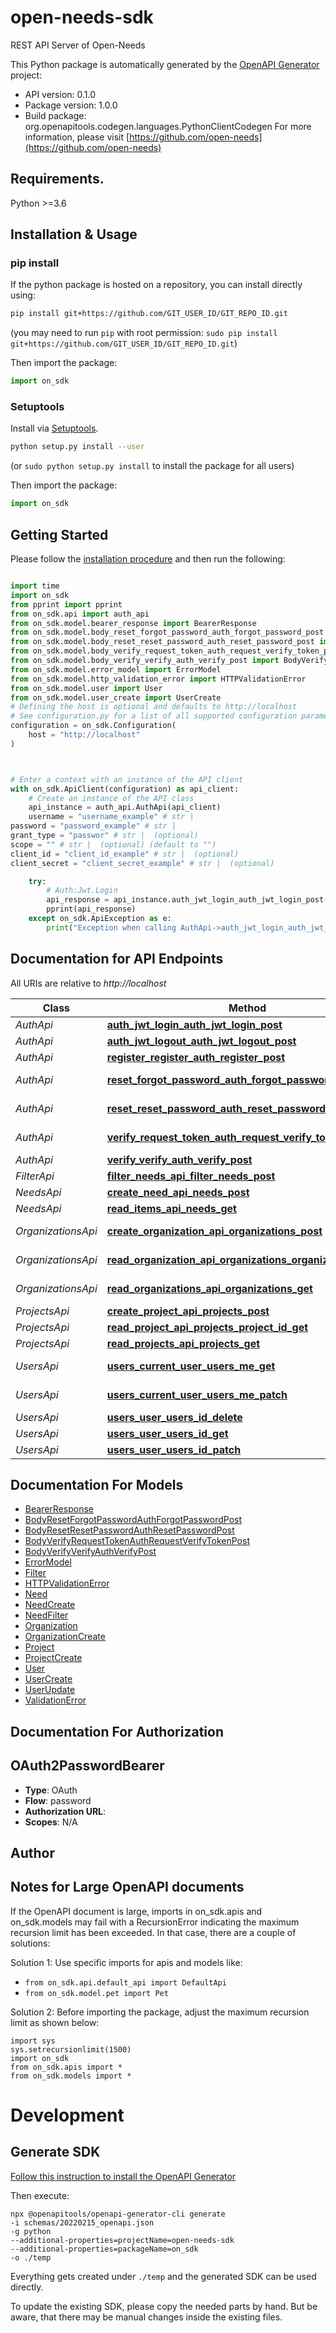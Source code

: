 # open-needs-sdk
REST API Server of Open-Needs

This Python package is automatically generated by the [OpenAPI Generator](https://openapi-generator.tech) project:

- API version: 0.1.0
- Package version: 1.0.0
- Build package: org.openapitools.codegen.languages.PythonClientCodegen
For more information, please visit [https://github.com/open-needs](https://github.com/open-needs)

## Requirements.

Python >=3.6

## Installation & Usage
### pip install

If the python package is hosted on a repository, you can install directly using:

```sh
pip install git+https://github.com/GIT_USER_ID/GIT_REPO_ID.git
```
(you may need to run `pip` with root permission: `sudo pip install git+https://github.com/GIT_USER_ID/GIT_REPO_ID.git`)

Then import the package:
```python
import on_sdk
```

### Setuptools

Install via [Setuptools](http://pypi.python.org/pypi/setuptools).

```sh
python setup.py install --user
```
(or `sudo python setup.py install` to install the package for all users)

Then import the package:
```python
import on_sdk
```

## Getting Started

Please follow the [installation procedure](#installation--usage) and then run the following:

```python

import time
import on_sdk
from pprint import pprint
from on_sdk.api import auth_api
from on_sdk.model.bearer_response import BearerResponse
from on_sdk.model.body_reset_forgot_password_auth_forgot_password_post import BodyResetForgotPasswordAuthForgotPasswordPost
from on_sdk.model.body_reset_reset_password_auth_reset_password_post import BodyResetResetPasswordAuthResetPasswordPost
from on_sdk.model.body_verify_request_token_auth_request_verify_token_post import BodyVerifyRequestTokenAuthRequestVerifyTokenPost
from on_sdk.model.body_verify_verify_auth_verify_post import BodyVerifyVerifyAuthVerifyPost
from on_sdk.model.error_model import ErrorModel
from on_sdk.model.http_validation_error import HTTPValidationError
from on_sdk.model.user import User
from on_sdk.model.user_create import UserCreate
# Defining the host is optional and defaults to http://localhost
# See configuration.py for a list of all supported configuration parameters.
configuration = on_sdk.Configuration(
    host = "http://localhost"
)



# Enter a context with an instance of the API client
with on_sdk.ApiClient(configuration) as api_client:
    # Create an instance of the API class
    api_instance = auth_api.AuthApi(api_client)
    username = "username_example" # str | 
password = "password_example" # str | 
grant_type = "passwor" # str |  (optional)
scope = "" # str |  (optional) (default to "")
client_id = "client_id_example" # str |  (optional)
client_secret = "client_secret_example" # str |  (optional)

    try:
        # Auth:Jwt.Login
        api_response = api_instance.auth_jwt_login_auth_jwt_login_post(username, password, grant_type=grant_type, scope=scope, client_id=client_id, client_secret=client_secret)
        pprint(api_response)
    except on_sdk.ApiException as e:
        print("Exception when calling AuthApi->auth_jwt_login_auth_jwt_login_post: %s\n" % e)
```

## Documentation for API Endpoints

All URIs are relative to *http://localhost*

Class | Method | HTTP request | Description
------------ | ------------- | ------------- | -------------
*AuthApi* | [**auth_jwt_login_auth_jwt_login_post**](docs/AuthApi.md#auth_jwt_login_auth_jwt_login_post) | **POST** /auth/jwt/login | Auth:Jwt.Login
*AuthApi* | [**auth_jwt_logout_auth_jwt_logout_post**](docs/AuthApi.md#auth_jwt_logout_auth_jwt_logout_post) | **POST** /auth/jwt/logout | Auth:Jwt.Logout
*AuthApi* | [**register_register_auth_register_post**](docs/AuthApi.md#register_register_auth_register_post) | **POST** /auth/register | Register:Register
*AuthApi* | [**reset_forgot_password_auth_forgot_password_post**](docs/AuthApi.md#reset_forgot_password_auth_forgot_password_post) | **POST** /auth/forgot-password | Reset:Forgot Password
*AuthApi* | [**reset_reset_password_auth_reset_password_post**](docs/AuthApi.md#reset_reset_password_auth_reset_password_post) | **POST** /auth/reset-password | Reset:Reset Password
*AuthApi* | [**verify_request_token_auth_request_verify_token_post**](docs/AuthApi.md#verify_request_token_auth_request_verify_token_post) | **POST** /auth/request-verify-token | Verify:Request-Token
*AuthApi* | [**verify_verify_auth_verify_post**](docs/AuthApi.md#verify_verify_auth_verify_post) | **POST** /auth/verify | Verify:Verify
*FilterApi* | [**filter_needs_api_filter_needs_post**](docs/FilterApi.md#filter_needs_api_filter_needs_post) | **POST** /api/filter/needs | Filter Needs
*NeedsApi* | [**create_need_api_needs_post**](docs/NeedsApi.md#create_need_api_needs_post) | **POST** /api/needs/ | Create Need
*NeedsApi* | [**read_items_api_needs_get**](docs/NeedsApi.md#read_items_api_needs_get) | **GET** /api/needs/ | Read Items
*OrganizationsApi* | [**create_organization_api_organizations_post**](docs/OrganizationsApi.md#create_organization_api_organizations_post) | **POST** /api/organizations/ | Create Organization
*OrganizationsApi* | [**read_organization_api_organizations_organization_id_get**](docs/OrganizationsApi.md#read_organization_api_organizations_organization_id_get) | **GET** /api/organizations/{organization_id} | Read Organization
*OrganizationsApi* | [**read_organizations_api_organizations_get**](docs/OrganizationsApi.md#read_organizations_api_organizations_get) | **GET** /api/organizations/ | Read Organizations
*ProjectsApi* | [**create_project_api_projects_post**](docs/ProjectsApi.md#create_project_api_projects_post) | **POST** /api/projects/ | Create Project
*ProjectsApi* | [**read_project_api_projects_project_id_get**](docs/ProjectsApi.md#read_project_api_projects_project_id_get) | **GET** /api/projects/{project_id} | Read Project
*ProjectsApi* | [**read_projects_api_projects_get**](docs/ProjectsApi.md#read_projects_api_projects_get) | **GET** /api/projects/ | Read Projects
*UsersApi* | [**users_current_user_users_me_get**](docs/UsersApi.md#users_current_user_users_me_get) | **GET** /users/me | Users:Current User
*UsersApi* | [**users_current_user_users_me_patch**](docs/UsersApi.md#users_current_user_users_me_patch) | **PATCH** /users/me | Users:Current User
*UsersApi* | [**users_user_users_id_delete**](docs/UsersApi.md#users_user_users_id_delete) | **DELETE** /users/{id} | Users:User
*UsersApi* | [**users_user_users_id_get**](docs/UsersApi.md#users_user_users_id_get) | **GET** /users/{id} | Users:User
*UsersApi* | [**users_user_users_id_patch**](docs/UsersApi.md#users_user_users_id_patch) | **PATCH** /users/{id} | Users:User


## Documentation For Models

 - [BearerResponse](docs/BearerResponse.md)
 - [BodyResetForgotPasswordAuthForgotPasswordPost](docs/BodyResetForgotPasswordAuthForgotPasswordPost.md)
 - [BodyResetResetPasswordAuthResetPasswordPost](docs/BodyResetResetPasswordAuthResetPasswordPost.md)
 - [BodyVerifyRequestTokenAuthRequestVerifyTokenPost](docs/BodyVerifyRequestTokenAuthRequestVerifyTokenPost.md)
 - [BodyVerifyVerifyAuthVerifyPost](docs/BodyVerifyVerifyAuthVerifyPost.md)
 - [ErrorModel](docs/ErrorModel.md)
 - [Filter](docs/Filter.md)
 - [HTTPValidationError](docs/HTTPValidationError.md)
 - [Need](docs/Need.md)
 - [NeedCreate](docs/NeedCreate.md)
 - [NeedFilter](docs/NeedFilter.md)
 - [Organization](docs/Organization.md)
 - [OrganizationCreate](docs/OrganizationCreate.md)
 - [Project](docs/Project.md)
 - [ProjectCreate](docs/ProjectCreate.md)
 - [User](docs/User.md)
 - [UserCreate](docs/UserCreate.md)
 - [UserUpdate](docs/UserUpdate.md)
 - [ValidationError](docs/ValidationError.md)


## Documentation For Authorization


## OAuth2PasswordBearer

- **Type**: OAuth
- **Flow**: password
- **Authorization URL**: 
- **Scopes**: N/A


## Author




## Notes for Large OpenAPI documents
If the OpenAPI document is large, imports in on_sdk.apis and on_sdk.models may fail with a
RecursionError indicating the maximum recursion limit has been exceeded. In that case, there are a couple of solutions:

Solution 1:
Use specific imports for apis and models like:
- `from on_sdk.api.default_api import DefaultApi`
- `from on_sdk.model.pet import Pet`

Solution 2:
Before importing the package, adjust the maximum recursion limit as shown below:
```
import sys
sys.setrecursionlimit(1500)
import on_sdk
from on_sdk.apis import *
from on_sdk.models import *
```

# Development

## Generate SDK
[Follow this instruction to install the OpenAPI Generator](https://openapi-generator.tech/docs/installation)

Then execute:
 
```
npx @openapitools/openapi-generator-cli generate 
-i schemas/20220215_openapi.json 
-g python 
--additional-properties=projectName=open-needs-sdk 
--additional-properties=packageName=on_sdk 
-o ./temp
```

Everything gets created under ``./temp`` and the generated SDK can be used directly.

To update the existing SDK, please copy the needed parts by hand.
But be aware, that there may be manual changes inside the existing files.



